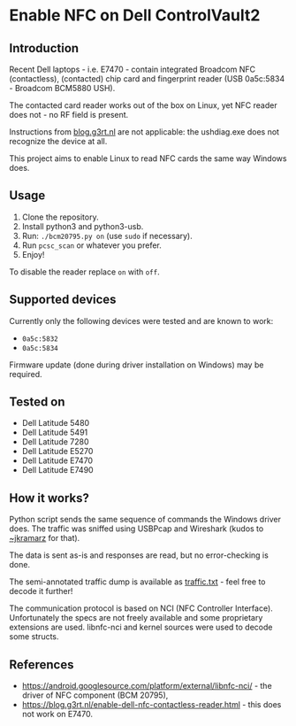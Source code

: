# Enable NFC on Dell ControlVault2

## Introduction

Recent Dell laptops - i.e. E7470 - contain integrated Broadcom NFC (contactless), (contacted) chip card and fingerprint reader (USB 0a5c:5834 - Broadcom BCM5880 USH).

The contacted card reader works out of the box on Linux, yet NFC reader does not - no RF field is present.

Instructions from [blog.g3rt.nl](https://blog.g3rt.nl/enable-dell-nfc-contactless-reader.html) are not applicable: the ushdiag.exe does not recognize the device at all.

This project aims to enable Linux to read NFC cards the same way Windows does.

## Usage

1. Clone the repository.
1. Install python3 and python3-usb.
1. Run: `./bcm20795.py on` (use `sudo` if necessary).
1. Run `pcsc_scan` or whatever you prefer.
1. Enjoy!

To disable the reader replace `on` with `off`.

## Supported devices

Currently only the following devices were tested and are known to work:

* `0a5c:5832`
* `0a5c:5834`

Firmware update (done during driver installation on Windows) may be required.

## Tested on

* Dell Latitude 5480
* Dell Latitude 5491
* Dell Latitude 7280
* Dell Latitude E5270
* Dell Latitude E7470
* Dell Latitude E7490

## How it works?

Python script sends the same sequence of commands the Windows driver does. The traffic was sniffed using USBPcap and Wireshark (kudos to [~jkramarz](https://github.com/jkramarz) for that).

The data is sent as-is and responses are read, but no error-checking is done.

The semi-annotated traffic dump is available as [traffic.txt](traffic.txt) - feel free to decode it further!

The communication protocol is based on NCI (NFC Controller Interface). Unfortunately the specs are not freely available and some proprietary extensions are used. libnfc-nci and kernel sources were used to decode some structs.

## References

* https://android.googlesource.com/platform/external/libnfc-nci/ - the driver of NFC component (BCM 20795),
* https://blog.g3rt.nl/enable-dell-nfc-contactless-reader.html - this does not work on E7470.
